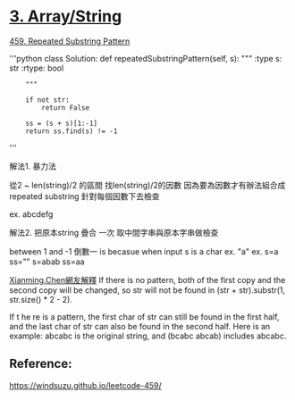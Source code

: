 # [3. Array/String](/arraystring.md)

[459. Repeated Substring Pattern](https://leetcode.com/problems/repeated-substring-pattern/)


'''python
class Solution:
    def repeatedSubstringPattern(self, s):
        """
        :type s: str
        :rtype: bool
        
        """

        if not str:
            return False
            
        ss = (s + s)[1:-1]
        return ss.find(s) != -1
'''


解法1. 暴力法

從2 ~ len(string)/2 的區間 找len(string)/2的因數
因為要為因數才有辦法組合成repeated substring
針對每個因數下去檢查


ex. abcdefg

解法2.
把原本string 疊合 一次 取中間字串與原本字串做檢查

between 1 and -1 倒數一 is becasue when input s is a char ex. "a"
ex.
s=a ss=""
s=abab ss=aa

[Xianming.Chen網友解釋](https://leetcode.com/problems/repeated-substring-pattern/discuss/94360/My-one-line-c%2B%2B-solution)
    If there is no pattern, both of the first copy and the second copy will be changed, so str will not be found in (str + str).substr(1, str.size() * 2 - 2).

If t
he
re is a pattern, the first char of str 
can still be found in the first half, 
and the last char of str can also be found in the second half. 
Here is an example: abcabc is the original string, and (bcabc abcab) includes abcabc.

## Reference:
https://windsuzu.github.io/leetcode-459/




